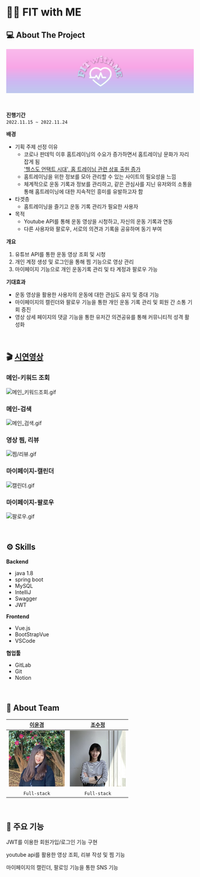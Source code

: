 # 💪🏻 FIT with ME

## 💻 About The Project

![logo](img/logo.png)

<br>

**진행기간**
<br>
`2022.11.15 ~ 2022.11.24`


**배경**

- 기획 주제 선정 이유
  - 코로나 판데믹 이후 홈트레이닝의 수요가 증가하면서 홈트레이닝 문화가 자리잡게 됨 <Br>
    ['헬스도 언택트 시대', 홈 트레이닝 관련 상표 출원 증가](https://www.asiatoday.co.kr/view.php?key=20200719010011054) <br>
  - 홈트레이닝을 위한 정보를 모아 관리할 수 있는 사이트의 필요성을 느낌
  - 체계적으로 운동 기록과 정보를 관리하고, 같은 관심사를 지닌 유저와의 소통을 통해 홈트레이닝에 대한 지속적인 흥미를 유발하고자 함
- 타겟층
  - 홈트레이닝을 즐기고 운동 기록 관리가 필요한 사용자
- 목적
  - Youtube API를 통해 운동 영상을 시청하고, 자신의 운동 기록과 연동
  - 다른 사용자와 팔로우, 서로의 의견과 기록을 공유하며 동기 부여

**개요**

1. 유튜브 API를 통한 운동 영상 조회 및 시청
2. 개인 계정 생성 및 로그인을 통해 찜 기능으로 영상 관리
3. 마이페이지 기능으로 개인 운동기록 관리 및 타 계정과 팔로우 가능

**기대효과**

- 운동 영상을 활용한 사용자의 운동에 대한 관심도 유지 및 증대 기능
- 마이페이지의 캘린더와 팔로우 기능을 통한 개인 운동 기록 관리 및 회원 간 소통 기회 증진
- 영상 상세 페이지의 댓글 기능을 통한 유저간 의견공유를 통해 커뮤니티적 성격 활성화

<br>

## 🎬 [시연영상](https://www.youtube.com/watch?v=z3C_lbMPCxI)

### 메인-키워드 조회

![메인_키워드조회.gif](https://blog.kakaocdn.net/dn/qbBGn/btrWSu4quDa/AoU3kIyJjL6LKtLNQkO2b1/img.gif)

### 메인-검색

![메인_검색.gif](https://blog.kakaocdn.net/dn/b7wybB/btrWRysONze/Hxm2gBaHeFk4CZ7g3YgKL0/img.gif)

### 영상 찜, 리뷰

![찜/리뷰.gif](https://blog.kakaocdn.net/dn/chO0I8/btrWQt0ggs6/rNiyZtq4Gm5jcoqn7r8EDk/img.gif)

### 마이페이지-캘린더

![캘린더.gif](https://blog.kakaocdn.net/dn/cxI6jl/btrWRPVpbgE/Yyd15WJTxuiFj20f5qAa8K/img.gif)

### 마이페이지-팔로우

![팔로우.gif](https://blog.kakaocdn.net/dn/bor2Xh/btrWQr2A1db/KNOKSkB6b5LnTuQV38gvm0/img.gif)


<br>

## ⚙ Skills

**Backend**

- java 1.8
- spring boot
- MySQL
- IntelliJ
- Swagger
- JWT

**Frontend**

- Vue.js
- BootStrapVue
- VSCode

**협업툴**

- GitLab
- Git
- Notion

<br>

## 👭 About Team

|              [이윤경](https://github.com/yxxnkxx)              |              [조수정](https://github.com/suz-dev)              |
| :------------------------------------------------------------: | :------------------------------------------------------------: |
| <img src="img/profile_lyg.jpg" alt="profile_lyg" width="150"/> | <img src="img/profile_jsj.jpg" alt="profile_jsj" width="150"/> |
|                          `Full-stack`                          |                          `Full-stack`                          |

<br>

## 💙 주요 기능

JWT를 이용한 회원가입/로그인 기능 구현

youtube api를 활용한 영상 조회, 리뷰 작성 및 찜 기능

마이페이지의 캘린더, 팔로잉 기능을 통한 SNS 기능
